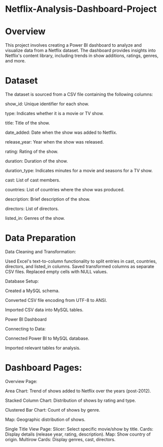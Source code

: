 # Netflix-Analysis-Dashboard-Project

# Overview
This project involves creating a Power BI dashboard to analyze and visualize data from a Netflix dataset. The dashboard provides insights into Netflix's content library, including trends in show additions, ratings, genres, and more.

# Dataset
The dataset is sourced from a CSV file containing the following columns:

show_id: Unique identifier for each show.

type: Indicates whether it is a movie or TV show.

title: Title of the show.

date_added: Date when the show was added to Netflix.

release_year: Year when the show was released.

rating: Rating of the show.

duration: Duration of the show.

duration_type: Indicates minutes for a movie and seasons for a TV show.

cast: List of cast members.

countries: List of countries where the show was produced.

description: Brief description of the show.

directors: List of directors.

listed_in: Genres of the show.


# Data Preparation


Data Cleaning and Transformation:

Used Excel's text-to-column functionality to split entries in cast, countries, directors, and listed_in columns.
Saved transformed columns as separate CSV files.
Replaced empty cells with NULL values.


Database Setup:

Created a MySQL schema.

Converted CSV file encoding from UTF-8 to ANSI.

Imported CSV data into MySQL tables.

Power BI Dashboard

Connecting to Data:

Connected Power BI to MySQL database.

Imported relevant tables for analysis.


# Dashboard Pages:

Overview Page:

Area Chart: Trend of shows added to Netflix over the years (post-2012).

Stacked Column Chart: Distribution of shows by rating and type.

Clustered Bar Chart: Count of shows by genre.

Map: Geographic distribution of shows.


Single Title View Page:
Slicer: Select specific movie/show by title.
Cards: Display details (release year, rating, description).
Map: Show country of origin.
Multirow Cards: Display genres, cast, directors.
